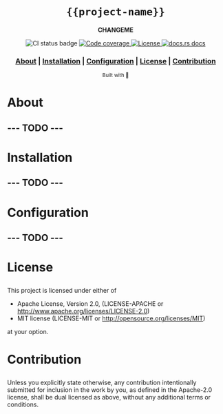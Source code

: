 <div align="center">

  <h1><code>{{project-name}}</code></h1>

  <p>
    <strong>CHANGEME</strong>
  </p>

  <p>
    <img src="https://github.com/devzbysiu/{{project-name}}/workflows/Main/badge.svg" alt="CI status
    badge" />
    <a href="https://codecov.io/gh/devzbysiu/{{project-name}}">
      <img src="https://img.shields.io/codecov/c/github/devzbysiu/{{project-name}}?style=for-the-badge&token=bfdc4b9d55534910ae48fba0b8e984d0" alt="Code coverage"/>
    </a>
    <a href="https://crates.io/crates/{{project-name}}">
      <img src="https://img.shields.io/crates/l/{{project-name}}?style=for-the-badge" alt="License"/>
    </a>
    <a href="https://docs.rs/{{project-name}}">
      <img src="https://img.shields.io/badge/docs-latest-blue.svg?style=for-the-badge" alt="docs.rs docs" />
    </a>
  </p>

  <h3>
    <a href="#about">About</a>
    <span> | </span>
    <a href="#installation">Installation</a>
    <span> | </span>
    <a href="#configuration">Configuration</a>
    <span> | </span>
    <a href="#license">License</a>
    <span> | </span>
    <a href="#contribution">Contribution</a>
  </h3>

  <sub>Built with 🦀</sub>
</div>

# <p id="about">About</p>

## --- TODO ---

# <p id="installation">Installation</p>

## --- TODO ---

# <p id="configuration">Configuration</p>

## --- TODO ---

# <p id="license">License</p>

This project is licensed under either of

- Apache License, Version 2.0, (LICENSE-APACHE or http://www.apache.org/licenses/LICENSE-2.0)
- MIT license (LICENSE-MIT or http://opensource.org/licenses/MIT)

at your option.

# <p id="contribution">Contribution</p>


Unless you explicitly state otherwise, any contribution intentionally submitted for inclusion in the work by you, as defined in the Apache-2.0 license, shall be dual licensed as above, without any additional terms or conditions.
